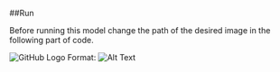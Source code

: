 ##Run

Before running this model change the path of the desired image in the following part of code.

![GitHub Logo](/images/logo.png)
Format: ![Alt Text](url)
